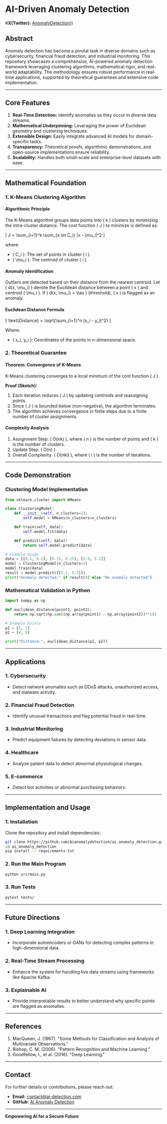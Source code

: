 # AI-Driven Anomaly Detection
#**X(Twitter):** [AnomalyDetection](https://x.com/anomalydet)))
## **Abstract**
Anomaly detection has become a pivotal task in diverse domains such as cybersecurity, financial fraud detection, and industrial monitoring. This repository showcases a comprehensive, AI-powered anomaly detection framework leveraging clustering algorithms, mathematical rigor, and real-world adaptability. The methodology ensures robust performance in real-time applications, supported by theoretical guarantees and extensive code implementation.

---

## **Core Features**

1. **Real-Time Detection:** Identify anomalies as they occur in diverse data streams.
2. **Mathematical Underpinning:** Leveraging the power of Euclidean geometry and clustering techniques.
3. **Extensible Design:** Easily integrate advanced AI models for domain-specific tasks.
4. **Transparency:** Theoretical proofs, algorithmic demonstrations, and open-source implementations ensure reliability.
5. **Scalability:** Handles both small-scale and enterprise-level datasets with ease.

---

## **Mathematical Foundation**

### **1. K-Means Clustering Algorithm**

#### **Algorithmic Principle**
The K-Means algorithm groups data points into \( k \) clusters by minimizing the intra-cluster distance. The cost function \( J \) to minimize is defined as:

\[
J = \sum_{i=1}^k \sum_{x \in C_i} \|x - \mu_i\|^2
\]

where:
- \( C_i \): The set of points in cluster \( i \).
- \( \mu_i \): The centroid of cluster \( i \).

#### **Anomaly Identification**
Outliers are detected based on their distance from the nearest centroid. Let \( d(x, \mu_i) \) denote the Euclidean distance between a point \( x \) and centroid \( \mu_i \). If \( d(x, \mu_i) > \tau \) (threshold), \( x \) is flagged as an anomaly.

#### **Euclidean Distance Formula**
\[
\text{Distance} = \sqrt{\sum_{i=1}^n (x_i - y_i)^2}
\]

Where:
- \( x_i, y_i \): Coordinates of the points in n-dimensional space.

### **2. Theoretical Guarantee**

#### **Theorem: Convergence of K-Means**
K-Means clustering converges to a local minimum of the cost function \( J \).

**Proof (Sketch):**
1. Each iteration reduces \( J \) by updating centroids and reassigning points.
2. Since \( J \) is bounded below (non-negative), the algorithm terminates.
3. The algorithm achieves convergence in finite steps due to a finite number of cluster assignments.

#### **Complexity Analysis**
1. Assignment Step: \( O(nk) \), where \( n \) is the number of points and \( k \) is the number of clusters.
2. Update Step: \( O(n) \).
3. Overall Complexity: \( O(nki) \), where \( i \) is the number of iterations.

---

## **Code Demonstration**

### **Clustering Model Implementation**
```python
from sklearn.cluster import KMeans

class ClusteringModel:
    def __init__(self, n_clusters=2):
        self.model = KMeans(n_clusters=n_clusters)

    def train(self, data):
        self.model.fit(data)

    def predict(self, data):
        return self.model.predict(data)

# Example Usage
data = [[0.1, 0.2], [0.15, 0.25], [5.0, 5.2]]
model = ClusteringModel(n_clusters=2)
model.train(data)
result = model.predict([[5.1, 5.3]])
print("Anomaly detected:" if result[0] else "No anomaly detected")
```

### **Mathematical Validation in Python**
```python
import numpy as np

def euclidean_distance(point1, point2):
    return np.sqrt(np.sum((np.array(point1) - np.array(point2))**2))

# Example Points
p1 = [1, 2]
p2 = [4, 6]

print("Distance:", euclidean_distance(p1, p2))
```

---

## **Applications**

### **1. Cybersecurity**
- Detect network anomalies such as DDoS attacks, unauthorized access, and malware activity.

### **2. Financial Fraud Detection**
- Identify unusual transactions and flag potential fraud in real-time.

### **3. Industrial Monitoring**
- Predict equipment failures by detecting deviations in sensor data.

### **4. Healthcare**
- Analyze patient data to detect abnormal physiological changes.

### **5. E-commerce**
- Detect bot activities or abnormal purchasing behaviors.

---

## **Implementation and Usage**

### **1. Installation**
Clone the repository and install dependencies:
```bash
git clone https://github.com/Aianomalydetection/ai_anomaly_detection.git
cd ai_anomaly_detection
pip install -r requirements.txt
```

### **2. Run the Main Program**
```bash
python src/main.py
```

### **3. Run Tests**
```bash
pytest tests/
```

---

## **Future Directions**

### **1. Deep Learning Integration**
- Incorporate autoencoders or GANs for detecting complex patterns in high-dimensional data.

### **2. Real-Time Stream Processing**
- Enhance the system for handling live data streams using frameworks like Apache Kafka.

### **3. Explainable AI**
- Provide interpretable results to better understand why specific points are flagged as anomalies.

---

## **References**
1. MacQueen, J. (1967). "Some Methods for Classification and Analysis of Multivariate Observations."
2. Bishop, C. M. (2006). "Pattern Recognition and Machine Learning."
3. Goodfellow, I., et al. (2016). "Deep Learning."

---

## **Contact**
For further details or contributions, please reach out:
- **Email:** contact@ai-detection.com
- **GitHub:** [AI Anomaly Detection]([https://github.com/yourname/ai_anomaly_detection](https://github.com/Aianomalydetection/ai_anomaly_detection))

---

**Empowering AI for a Secure Future**
